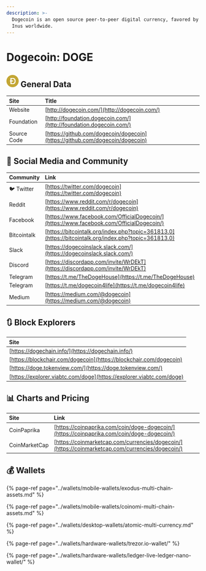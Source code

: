```yaml
---
description: >-
  Dogecoin is an open source peer-to-peer digital currency, favored by Shiba
  Inus worldwide.
---
```


# Dogecoin: DOGE

## ![](../.gitbook/assets/doge.png) General Data

| Site | Title |
| :--- | :--- |
| Website | [http://dogecoin.com/](http://dogecoin.com/) |
| Foundation | [http://foundation.dogecoin.com/](http://foundation.dogecoin.com/) |
| Source Code | [https://github.com/dogecoin/dogecoin](https://github.com/dogecoin/dogecoin) |

## 🙋 Social Media and Community

| Community | Link |
| :--- | :--- |
| 🐦 Twitter | [https://twitter.com/dogecoin](https://twitter.com/dogecoin) |
| Reddit | [https://www.reddit.com/r/dogecoin](https://www.reddit.com/r/dogecoin) |
| Facebook | [https://www.facebook.com/OfficialDogecoin/](https://www.facebook.com/OfficialDogecoin/) |
| Bitcointalk | [https://bitcointalk.org/index.php?topic=361813.0](https://bitcointalk.org/index.php?topic=361813.0) |
| Slack | [https://dogecoinslack.slack.com/](https://dogecoinslack.slack.com/) |
| Discord | [https://discordapp.com/invite/WrDEkT](https://discordapp.com/invite/WrDEkT) |
| Telegram | [https://t.me/TheDogeHouse](https://t.me/TheDogeHouse) |
| Telegram | [https://t.me/dogecoin4life](https://t.me/dogecoin4life) |
| Medium | [https://medium.com/@dogecoin](https://medium.com/@dogecoin) |

## 🔃 Block Explorers

| Site |
| :--- |
| [https://dogechain.info/](https://dogechain.info/) |
| [https://blockchair.com/dogecoin](https://blockchair.com/dogecoin) |
| [https://doge.tokenview.com/](https://doge.tokenview.com/) |
| [https://explorer.viabtc.com/doge](https://explorer.viabtc.com/doge) |

## 📊 Charts and Pricing

| Site | Link |
| :--- | :--- |
| CoinPaprika | [https://coinpaprika.com/coin/doge-dogecoin/](https://coinpaprika.com/coin/doge-dogecoin/) |
| CoinMarketCap | [https://coinmarketcap.com/currencies/dogecoin/](https://coinmarketcap.com/currencies/dogecoin/) |

## 💰 Wallets

{% page-ref page="../wallets/mobile-wallets/exodus-multi-chain-assets.md" %}

{% page-ref page="../wallets/mobile-wallets/coinomi-multi-chain-assets.md" %}

{% page-ref page="../wallets/desktop-wallets/atomic-multi-currency.md" %}

{% page-ref page="../wallets/hardware-wallets/trezor.io-wallet/" %}

{% page-ref page="../wallets/hardware-wallets/ledger-live-ledger-nano-wallet/" %}

